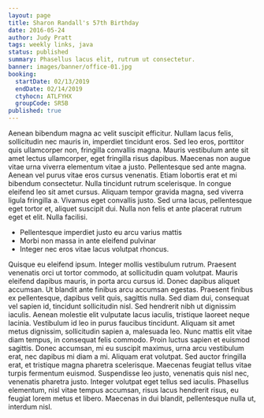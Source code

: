 ```yaml
---
layout: page
title: Sharon Randall's 57th Birthday
date: 2016-05-24
author: Judy Pratt
tags: weekly links, java
status: published
summary: Phasellus lacus elit, rutrum ut consectetur.
banner: images/banner/office-01.jpg
booking:
  startDate: 02/13/2019
  endDate: 02/14/2019
  ctyhocn: ATLFYHX
  groupCode: SR5B
published: true
---
```

Aenean bibendum magna ac velit suscipit efficitur. Nullam lacus felis, sollicitudin nec mauris in, imperdiet tincidunt eros. Sed leo eros, porttitor quis ullamcorper non, fringilla convallis magna. Mauris vestibulum ante sit amet lectus ullamcorper, eget fringilla risus dapibus. Maecenas non augue vitae urna viverra elementum vitae a justo. Pellentesque sed ante magna. Aenean vel purus vitae eros cursus venenatis. Etiam lobortis erat et mi bibendum consectetur. Nulla tincidunt rutrum scelerisque. In congue eleifend leo sit amet cursus. Aliquam tempor gravida magna, sed viverra ligula fringilla a. Vivamus eget convallis justo. Sed urna lacus, pellentesque eget tortor et, aliquet suscipit dui. Nulla non felis et ante placerat rutrum eget et elit. Nulla facilisi.

* Pellentesque imperdiet justo eu arcu varius mattis
* Morbi non massa in ante eleifend pulvinar
* Integer nec eros vitae lacus volutpat rhoncus.

Quisque eu eleifend ipsum. Integer mollis vestibulum rutrum. Praesent venenatis orci ut tortor commodo, at sollicitudin quam volutpat. Mauris eleifend dapibus mauris, in porta arcu cursus id. Donec dapibus aliquet accumsan. Ut blandit ante finibus arcu accumsan egestas. Praesent finibus ex pellentesque, dapibus velit quis, sagittis nulla. Sed diam dui, consequat vel sapien id, tincidunt sollicitudin nisl. Sed hendrerit nibh ut dignissim iaculis.
Aenean molestie elit vulputate lacus iaculis, tristique laoreet neque lacinia. Vestibulum id leo in purus faucibus tincidunt. Aliquam sit amet metus dignissim, sollicitudin sapien a, malesuada leo. Nunc mattis elit vitae diam tempus, in consequat felis commodo. Proin luctus sapien et euismod sagittis. Donec accumsan, mi eu suscipit maximus, urna arcu vestibulum erat, nec dapibus mi diam a mi. Aliquam erat volutpat. Sed auctor fringilla erat, et tristique magna pharetra scelerisque. Maecenas feugiat tellus vitae turpis fermentum euismod. Suspendisse leo justo, venenatis quis nisl nec, venenatis pharetra justo. Integer volutpat eget tellus sed iaculis. Phasellus elementum, nisl vitae tempus accumsan, risus lacus hendrerit risus, eu feugiat lorem metus et libero. Maecenas in dui blandit, pellentesque nulla ut, interdum nisl.
